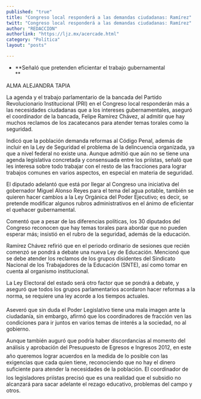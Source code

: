 ```yaml
---
published: "true"
title: "Congreso local responderá a las demandas ciudadanas: Ramírez"
twitt: "Congreso local responderá a las demandas ciudadanas: Ramírez"
author: "REDACCION"
authorlink: "https://ljz.mx/acercade.html"
category: "Política"
layout: "posts"

---
```


*   **Señaló que pretenden eficientar el trabajo gubernamental  
    **


  ALMA ALEJANDRA TAPIA



  La agenda y el trabajo parlamentario de la bancada del Partido Revolucionario Institucional (PRI) en el Congreso local responderán más a las necesidades ciudadanas que a los intereses gubernamentales, aseguró el coordinador de la bancada, Felipe Ramírez Chávez, al admitir que hay muchos reclamos de los zacatecanos para atender temas torales como la seguridad.



  Indicó que la población demanda reformas al Código Penal, además de incluir en la Ley de Seguridad el problema de la delincuencia organizada, ya que a nivel federal no existe una. Aunque admitió que aún no se tiene una agenda legislativa concretada y consensuada entre los priístas, señaló que les interesa sobre todo trabajar con el resto de las fracciones para lograr trabajos comunes en varios aspectos, en especial en materia de seguridad.



  El diputado adelantó que está por llegar al Congreso una iniciativa del gobernador Miguel Alonso Reyes para el tema del agua potable, también se quieren hacer cambios a la Ley Orgánica del Poder Ejecutivo; es decir, se pretende modificar algunos rubros administrativos en el ánimo de eficientar el quehacer gubernamental.



  Comentó que a pesar de las diferencias políticas, los 30 diputados del Congreso reconocen que hay temas torales para abordar que no pueden esperar más; insistió en el rubro de la seguridad, además de la educación.



  Ramírez Chávez refirió que en el periodo ordinario de sesiones que recién comenzó se pondrá a debate una nueva Ley de Educación. Mencionó que se debe atender los reclamos de los grupos disidentes del Sindicato Nacional de los Trabajadores de la Educación (SNTE), así como tomar en cuenta al organismo institucional.



  La Ley Electoral del estado será otro factor que se pondrá a debate, y aseguró que todos los grupos parlamentarios acordaron hacer reformas a la norma, se requiere una ley acorde a los tiempos actuales.



  Aseveró que sin duda el Poder Legislativo tiene una mala imagen ante la ciudadanía, sin embargo, afirmó que los coordinadores de fracción ven las condiciones para ir juntos en varios temas de interés a la sociedad, no al gobierno.



  Aunque también auguró que podría haber discordancias al momento del análisis y aprobación del Presupuesto de Egresos e Ingresos 2012, en este año queremos lograr acuerdos en la medida de lo posible con las exigencias que cada quien tiene, reconociendo que no hay el dinero suficiente para atender la necesidades de la población. El coordinador de los legisladores priístas precisó que es una realidad que el subsidio no alcanzará para sacar adelante el rezago educativo, problemas del campo y otros.


